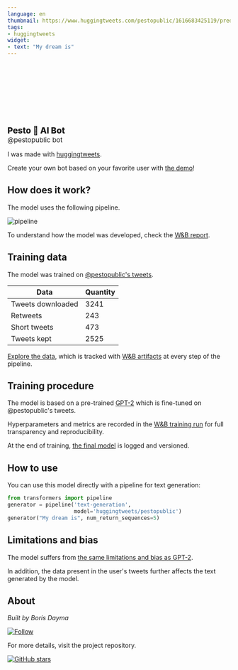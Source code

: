 ```yaml
---
language: en
thumbnail: https://www.huggingtweets.com/pestopublic/1616683425119/predictions.png
tags:
- huggingtweets
widget:
- text: "My dream is"
---
```


<div>
<div style="width: 132px; height:132px; border-radius: 50%; background-size: cover; background-image: url('https://pbs.twimg.com/profile_images/1371506895249346568/0FTrfCyi_400x400.jpg')">
</div>
<div style="margin-top: 8px; font-size: 19px; font-weight: 800">Pesto 🤖 AI Bot </div>
<div style="font-size: 15px">@pestopublic bot</div>
</div>

I was made with [huggingtweets](https://github.com/borisdayma/huggingtweets).

Create your own bot based on your favorite user with [the demo](https://colab.research.google.com/github/borisdayma/huggingtweets/blob/master/huggingtweets-demo.ipynb)!

## How does it work?

The model uses the following pipeline.

![pipeline](https://github.com/borisdayma/huggingtweets/blob/master/img/pipeline.png?raw=true)

To understand how the model was developed, check the [W&B report](https://wandb.ai/wandb/huggingtweets/reports/HuggingTweets-Train-a-Model-to-Generate-Tweets--VmlldzoxMTY5MjI).

## Training data

The model was trained on [@pestopublic's tweets](https://twitter.com/pestopublic).

| Data | Quantity |
| --- | --- |
| Tweets downloaded | 3241 |
| Retweets | 243 |
| Short tweets | 473 |
| Tweets kept | 2525 |

[Explore the data](https://wandb.ai/wandb/huggingtweets/runs/n21tpvvj/artifacts), which is tracked with [W&B artifacts](https://docs.wandb.com/artifacts) at every step of the pipeline.

## Training procedure

The model is based on a pre-trained [GPT-2](https://huggingface.co/gpt2) which is fine-tuned on @pestopublic's tweets.

Hyperparameters and metrics are recorded in the [W&B training run](https://wandb.ai/wandb/huggingtweets/runs/1s3lxa4q) for full transparency and reproducibility.

At the end of training, [the final model](https://wandb.ai/wandb/huggingtweets/runs/1s3lxa4q/artifacts) is logged and versioned.

## How to use

You can use this model directly with a pipeline for text generation:

```python
from transformers import pipeline
generator = pipeline('text-generation',
                     model='huggingtweets/pestopublic')
generator("My dream is", num_return_sequences=5)
```

## Limitations and bias

The model suffers from [the same limitations and bias as GPT-2](https://huggingface.co/gpt2#limitations-and-bias).

In addition, the data present in the user's tweets further affects the text generated by the model.

## About

*Built by Boris Dayma*

[![Follow](https://img.shields.io/twitter/follow/borisdayma?style=social)](https://twitter.com/intent/follow?screen_name=borisdayma)

For more details, visit the project repository.

[![GitHub stars](https://img.shields.io/github/stars/borisdayma/huggingtweets?style=social)](https://github.com/borisdayma/huggingtweets)
